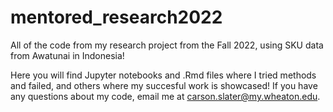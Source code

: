 # mentored_research2022
All of the code from my research project from the Fall 2022, using SKU data from Awatunai in Indonesia!

Here you will find Jupyter notebooks and .Rmd files where I tried methods and failed, and others where my succesful work is showcased! If you have any questions about my code, email me at carson.slater@my.wheaton.edu.
